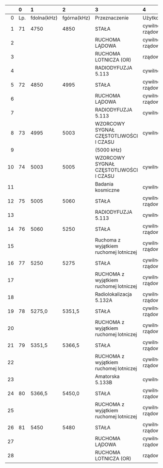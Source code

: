 |    | 0   | 1           | 2           | 3                                      | 4               |
|---:|:----|:------------|:------------|:---------------------------------------|:----------------|
|  0 | Lp. | fdolna(kHz) | fgórna(kHz) | Przeznaczenie                          | Użytkowanie     |
|  1 | 71  | 4750        | 4850        | STAŁA                                  | cywilno-rządowe |
|  2 |     |             |             | RUCHOMA LĄDOWA                         | cywilno-rządowe |
|  3 |     |             |             | RUCHOMA LOTNICZA (OR)                  | rządowe         |
|  4 |     |             |             | RADIODYFUZJA 5.113                     | cywilne         |
|  5 | 72  | 4850        | 4995        | STAŁA                                  | cywilno-rządowe |
|  6 |     |             |             | RUCHOMA LĄDOWA                         | cywilno-rządowe |
|  7 |     |             |             | RADIODYFUZJA 5.113                     | cywilne         |
|  8 | 73  | 4995        | 5003        | WZORCOWY SYGNAŁ CZĘSTOTLIWOŚCI I CZASU | cywilne         |
|  9 |     |             |             | (5000 kHz)                             |                 |
| 10 | 74  | 5003        | 5005        | WZORCOWY SYGNAŁ CZĘSTOTLIWOŚCI I CZASU | cywilne         |
| 11 |     |             |             | Badania kosmiczne                      | cywilne         |
| 12 | 75  | 5005        | 5060        | STAŁA                                  | cywilno-rządowe |
| 13 |     |             |             | RADIODYFUZJA 5.113                     | cywilne         |
| 14 | 76  | 5060        | 5250        | STAŁA                                  | cywilno-rządowe |
| 15 |     |             |             | Ruchoma z wyjątkiem ruchomej lotniczej | cywilno-rządowe |
| 16 | 77  | 5250        | 5275        | STAŁA                                  | cywilno-rządowe |
| 17 |     |             |             | RUCHOMA z wyjątkiem ruchomej lotniczej | cywilno-rządowe |
| 18 |     |             |             | Radiolokalizacja 5.132A                | cywilno-rządowe |
| 19 | 78  | 5275,0      | 5351,5      | STAŁA                                  | cywilno-rządowe |
| 20 |     |             |             | RUCHOMA z wyjątkiem ruchomej lotniczej | cywilno-rządowe |
| 21 | 79  | 5351,5      | 5366,5      | STAŁA                                  | cywilno-rządowe |
| 22 |     |             |             | RUCHOMA z wyjątkiem ruchomej lotniczej | cywilno-rządowe |
| 23 |     |             |             | Amatorska 5.133B                       | cywilne         |
| 24 | 80  | 5366,5      | 5450,0      | STAŁA                                  | cywilno-rządowe |
| 25 |     |             |             | RUCHOMA z wyjątkiem ruchomej lotniczej | cywilno-rządowe |
| 26 | 81  | 5450        | 5480        | STAŁA                                  | cywilno-rządowe |
| 27 |     |             |             | RUCHOMA LĄDOWA                         | cywilno-rządowe |
| 28 |     |             |             | RUCHOMA LOTNICZA (OR)                  | rządowe         |